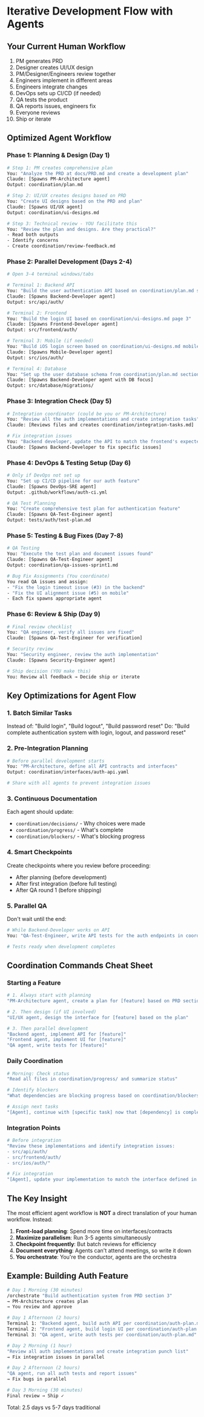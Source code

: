 # Iterative Development Flow with Agents

## Your Current Human Workflow
1. PM generates PRD
2. Designer creates UI/UX design  
3. PM/Designer/Engineers review together
4. Engineers implement in different areas
5. Engineers integrate changes
6. DevOps sets up CI/CD (if needed)
7. QA tests the product
8. QA reports issues, engineers fix
9. Everyone reviews
10. Ship or iterate

## Optimized Agent Workflow

### Phase 1: Planning & Design (Day 1)

```bash
# Step 1: PM creates comprehensive plan
You: "Analyze the PRD at docs/PRD.md and create a development plan"
Claude: [Spawns PM-Architecture agent]
Output: coordination/plan.md

# Step 2: UI/UX creates designs based on PRD
You: "Create UI designs based on the PRD and plan"
Claude: [Spawns UI/UX agent]
Output: coordination/ui-designs.md

# Step 3: Technical review - YOU facilitate this
You: "Review the plan and designs. Are they practical?"
- Read both outputs
- Identify concerns
- Create coordination/review-feedback.md
```

### Phase 2: Parallel Development (Days 2-4)

```bash
# Open 3-4 terminal windows/tabs

# Terminal 1: Backend API
You: "Build the user authentication API based on coordination/plan.md section 3.2"
Claude: [Spawns Backend-Developer agent]
Output: src/api/auth/

# Terminal 2: Frontend 
You: "Build the login UI based on coordination/ui-designs.md page 3"
Claude: [Spawns Frontend-Developer agent]  
Output: src/frontend/auth/

# Terminal 3: Mobile (if needed)
You: "Build iOS login screen based on coordination/ui-designs.md mobile section"
Claude: [Spawns Mobile-Developer agent]
Output: src/ios/auth/

# Terminal 4: Database
You: "Set up the user database schema from coordination/plan.md section 4.1"
Claude: [Spawns Backend-Developer agent with DB focus]
Output: src/database/migrations/
```

### Phase 3: Integration Check (Day 5)

```bash
# Integration coordinator (could be you or PM-Architecture)
You: "Review all the auth implementations and create integration tasks"
Claude: [Reviews files and creates coordination/integration-tasks.md]

# Fix integration issues
You: "Backend developer, update the API to match the frontend's expected format"
Claude: [Spawns Backend-Developer to fix specific issues]
```

### Phase 4: DevOps & Testing Setup (Day 6)

```bash
# Only if DevOps not set up
You: "Set up CI/CD pipeline for our auth feature"
Claude: [Spawns DevOps-SRE agent]
Output: .github/workflows/auth-ci.yml

# QA Test Planning
You: "Create comprehensive test plan for authentication feature"
Claude: [Spawns QA-Test-Engineer agent]
Output: tests/auth/test-plan.md
```

### Phase 5: Testing & Bug Fixes (Day 7-8)

```bash
# QA Testing
You: "Execute the test plan and document issues found"
Claude: [Spawns QA-Test-Engineer agent]
Output: coordination/qa-issues-sprint1.md

# Bug Fix Assignments (You coordinate)
You read QA issues and assign:
- "Fix the login timeout issue (#3) in the backend"
- "Fix the UI alignment issue (#5) on mobile"
- Each fix spawns appropriate agent
```

### Phase 6: Review & Ship (Day 9)

```bash
# Final review checklist
You: "QA engineer, verify all issues are fixed"
Claude: [Spawns QA-Test-Engineer for verification]

# Security review
You: "Security engineer, review the auth implementation"
Claude: [Spawns Security-Engineer agent]

# Ship decision (YOU make this)
You: Review all feedback → Decide ship or iterate
```

## Key Optimizations for Agent Flow

### 1. **Batch Similar Tasks**
Instead of: "Build login", "Build logout", "Build password reset"
Do: "Build complete authentication system with login, logout, and password reset"

### 2. **Pre-Integration Planning**
```bash
# Before parallel development starts
You: "PM-Architecture, define all API contracts and interfaces"
Output: coordination/interfaces/auth-api.yaml

# Share with all agents to prevent integration issues
```

### 3. **Continuous Documentation**
Each agent should update:
- `coordination/decisions/` - Why choices were made
- `coordination/progress/` - What's complete
- `coordination/blockers/` - What's blocking progress

### 4. **Smart Checkpoints**
Create checkpoints where you review before proceeding:
- After planning (before development)
- After first integration (before full testing)  
- After QA round 1 (before shipping)

### 5. **Parallel QA**
Don't wait until the end:
```bash
# While Backend-Developer works on API
You: "QA-Test-Engineer, write API tests for the auth endpoints in coordination/plan.md"

# Tests ready when development completes
```

## Coordination Commands Cheat Sheet

### Starting a Feature
```bash
# 1. Always start with planning
"PM-Architecture agent, create a plan for [feature] based on PRD section X"

# 2. Then design (if UI involved)
"UI/UX agent, design the interface for [feature] based on the plan"

# 3. Then parallel development
"Backend agent, implement API for [feature]"
"Frontend agent, implement UI for [feature]"
"QA agent, write tests for [feature]"
```

### Daily Coordination
```bash
# Morning: Check status
"Read all files in coordination/progress/ and summarize status"

# Identify blockers
"What dependencies are blocking progress based on coordination/blockers/?"

# Assign next tasks
"[Agent], continue with [specific task] now that [dependency] is complete"
```

### Integration Points
```bash
# Before integration
"Review these implementations and identify integration issues:
- src/api/auth/
- src/frontend/auth/
- src/ios/auth/"

# Fix integration
"[Agent], update your implementation to match the interface defined in coordination/interfaces/"
```

## The Key Insight

The most efficient agent workflow is **NOT** a direct translation of your human workflow. Instead:

1. **Front-load planning**: Spend more time on interfaces/contracts
2. **Maximize parallelism**: Run 3-5 agents simultaneously  
3. **Checkpoint frequently**: But batch reviews for efficiency
4. **Document everything**: Agents can't attend meetings, so write it down
5. **You orchestrate**: You're the conductor, agents are the orchestra

## Example: Building Auth Feature

```bash
# Day 1 Morning (30 minutes)
/orchestrate "Build authentication system from PRD section 3"
→ PM-Architecture creates plan
→ You review and approve

# Day 1 Afternoon (2 hours)
Terminal 1: "Backend agent, build auth API per coordination/auth-plan.md"
Terminal 2: "Frontend agent, build login UI per coordination/auth-plan.md"  
Terminal 3: "QA agent, write auth tests per coordination/auth-plan.md"

# Day 2 Morning (1 hour)
"Review all auth implementations and create integration punch list"
→ Fix integration issues in parallel

# Day 2 Afternoon (2 hours)
"QA agent, run all auth tests and report issues"
→ Fix bugs in parallel

# Day 3 Morning (30 minutes)
Final review → Ship ✓
```

Total: 2.5 days vs 5-7 days traditional
